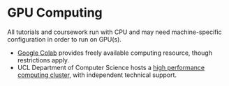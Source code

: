 # GPU Computing

All tutorials and coursework run with CPU and may need machine-specific configuration in order to run on GPU(s). 

- [Google Colab](https://colab.research.google.com/) provides freely available computing resource, though restrictions apply.
- UCL Department of Computer Science hosts a [high performance computing cluster](https://hpc.cs.ucl.ac.uk/), with independent technical support.
